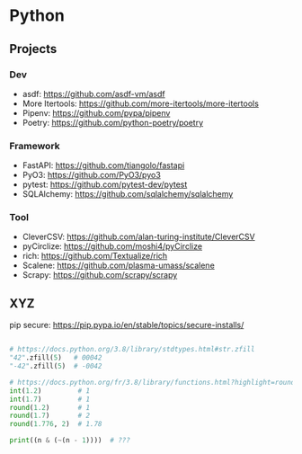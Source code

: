 # Python

## Projects

### Dev

* asdf: https://github.com/asdf-vm/asdf
* More Itertools: https://github.com/more-itertools/more-itertools
* Pipenv: https://github.com/pypa/pipenv
* Poetry: https://github.com/python-poetry/poetry

### Framework

* FastAPI: https://github.com/tiangolo/fastapi
* PyO3: https://github.com/PyO3/pyo3
* pytest: https://github.com/pytest-dev/pytest
* SQLAlchemy: https://github.com/sqlalchemy/sqlalchemy

### Tool

* CleverCSV: https://github.com/alan-turing-institute/CleverCSV
* pyCirclize: https://github.com/moshi4/pyCirclize
* rich: https://github.com/Textualize/rich
* Scalene: https://github.com/plasma-umass/scalene
* Scrapy: https://github.com/scrapy/scrapy

## XYZ

pip secure: https://pip.pypa.io/en/stable/topics/secure-installs/

```python

# https://docs.python.org/3.8/library/stdtypes.html#str.zfill
"42".zfill(5)   # 00042
"-42".zfill(5)  # -0042

# https://docs.python.org/fr/3.8/library/functions.html?highlight=round#round
int(1.2)         # 1
int(1.7)         # 1
round(1.2)       # 1
round(1.7)       # 2
round(1.776, 2)  # 1.78

print((n & (~(n - 1))))  # ???
```
